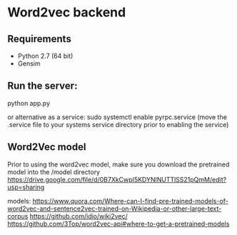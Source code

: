 # Word2vec backend

## Requirements
- Python 2.7 (64 bit)
- Gensim

## Run the server:
python app.py

or alternative as a service: sudo systemctl enable pyrpc.service (move the .service file to your systems service directory prior to enabling the service)

## Word2Vec model
Prior to using the word2vec model, make sure you download the pretrained model into the /model directory
https://drive.google.com/file/d/0B7XkCwpI5KDYNlNUTTlSS21pQmM/edit?usp=sharing

models:
https://www.quora.com/Where-can-I-find-pre-trained-models-of-word2vec-and-sentence2vec-trained-on-Wikipedia-or-other-large-text-corpus
https://github.com/idio/wiki2vec/
https://github.com/3Top/word2vec-api#where-to-get-a-pretrained-models